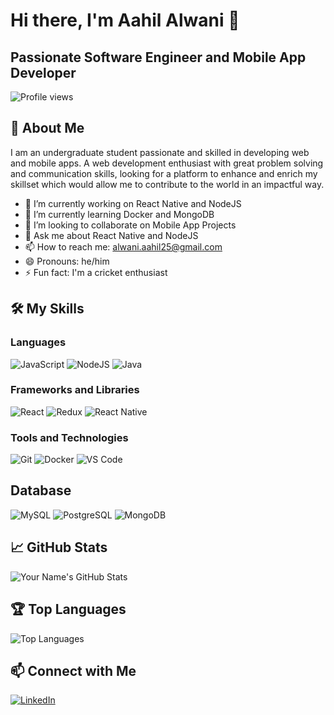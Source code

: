 # Hi there, I'm Aahil Alwani 👋
## Passionate Software Engineer and Mobile App Developer

![Profile views](https://gpvc.arturio.dev/aahilalwani25)

## 🚀 About Me

I am an undergraduate student passionate and skilled in developing web and mobile apps. A web development enthusiast with great
problem solving and communication skills, looking for a platform to enhance and enrich my skillset which would allow me to contribute
to the world in an impactful way. 

- 🔭 I’m currently working on React Native and NodeJS
- 🌱 I’m currently learning Docker and MongoDB
- 👯 I’m looking to collaborate on Mobile App Projects
- 💬 Ask me about React Native and NodeJS 
- 📫 How to reach me: alwani.aahil25@gmail.com
- 😄 Pronouns: he/him
- ⚡ Fun fact: I'm a cricket enthusiast

## 🛠️ My Skills

### Languages
![JavaScript](https://img.shields.io/badge/-JavaScript-black?style=flat-square&logo=javascript)
![NodeJS](https://img.shields.io/badge/-Nodejs-black?style=flat-square&logo=nodedotjs)
![Java](https://img.shields.io/badge/-Java-black?style=flat-square&logo=java)

### Frameworks and Libraries
![React](https://img.shields.io/badge/-React-black?style=flat-square&logo=react)
![Redux](https://img.shields.io/badge/-Redux-black?style=flat-square&logo=redux)
![React Native](https://img.shields.io/badge/-React%20Native-black?style=flat-square&logo=react)

### Tools and Technologies
![Git](https://img.shields.io/badge/-Git-black?style=flat-square&logo=git)
![Docker](https://img.shields.io/badge/-Docker-black?style=flat-square&logo=docker)
![VS Code](https://img.shields.io/badge/-VS%20Code-black?style=flat-square&logo=visual-studio-code)

## Database
![MySQL](https://img.shields.io/badge/-MySQL-black?style=flat-square&logo=mysql)
![PostgreSQL](https://img.shields.io/badge/-PostgreSQL-black?style=flat-square&logo=postgresql)
![MongoDB](https://img.shields.io/badge/-MongoDB-black?style=flat-square&logo=mongodb)

## 📈 GitHub Stats

![Your Name's GitHub Stats](https://github-readme-stats.vercel.app/api?username=aahilalwani25&theme=dark&show_icons=true)

## 🏆 Top Languages

![Top Languages](https://github-readme-stats.vercel.app/api/top-langs/?username=aahilalwani25&layout=compact&theme=radical)

## 📫 Connect with Me

[![LinkedIn](https://img.shields.io/badge/-LinkedIn-black?style=flat-square&logo=linkedin)](www.linkedin.com/in/aahil-alwani-55b920231)

<!--## 💼 My Projects

### [Project 1 Name](https://github.com/[your-username]/[project-1])
Description of project 1.

### [Project 2 Name](https://github.com/[your-username]/[project-2])
Description of project 2.

### [Project 3 Name](https://github.com/[your-username]/[project-3])
Description of project 3.
-->


